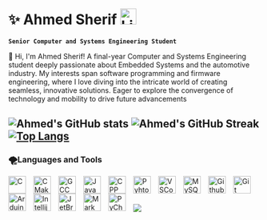 # ✨ Ahmed Sherif  <a href="https://www.linkedin.com/in/ahmedsherif003"><img width="32px" alt="LinkedIn" title="LinkedIn" src="https://upload.wikimedia.org/wikipedia/commons/c/ca/LinkedIn_logo_initials.png"/></a>
**` Senior Computer and Systems Engineering Student  `**

👋 Hi, I'm Ahmed Sherif! A final-year Computer and Systems Engineering student deeply passionate about Embedded Systems and the automotive industry. My interests span software programming and firmware engineering, where I love diving into the intricate world of creating seamless, innovative solutions. Eager to explore the convergence of technology and mobility to drive future advancements


![Ahmed's GitHub stats](https://github-readme-stats.vercel.app/api?username=ahmedSherif-eng&show_icons=true&theme=transparent)
![Ahmed's GitHub Streak](https://github-readme-streak-stats.herokuapp.com/?user=ahmedSherif-eng&theme=transparent)
[![Top Langs](https://github-readme-stats.vercel.app/api/top-langs/?username=ahmedSherif-eng)](https://github.com/anuraghazra/github-readme-stats&layout=compact)
--- 


### 🌪Languages and Tools


<img align="left" alt="C" width="35px" style="padding-right:12px;" src="https://cdn.jsdelivr.net/gh/devicons/devicon/icons/c/c-original.svg"/>
<img align="left" alt="CMake" width="35px" style="padding-right:12px;" src="https://cdn.jsdelivr.net/gh/devicons/devicon/icons/cmake/cmake-original.svg"/>
<img align="left" alt="GCC" width="35px" style="padding-right:12px;" src="https://cdn.jsdelivr.net/gh/devicons/devicon/icons/gcc/gcc-original.svg"/>
<img align="left" alt="Java" width="35px" style="padding-right:12px;" src="https://cdn.jsdelivr.net/gh/devicons/devicon/icons/java/java-original.svg"/>
<img align="left" alt="CPP" width="35px" style="padding-right:12px;" src="https://cdn.jsdelivr.net/gh/devicons/devicon/icons/cplusplus/cplusplus-original.svg"/>
<img align="left" alt="Pyhton" width="35px" style="padding-right:12px;" src="https://cdn.jsdelivr.net/gh/devicons/devicon/icons/python/python-original.svg"/>
<img align="left" alt="VSCode" width="35px" style="padding-right:12px;" src="https://cdn.jsdelivr.net/gh/devicons/devicon/icons/vscode/vscode-original.svg"/>
<img align="left" alt="MySQL" width="35px" style="padding-right:12px;" src="https://cdn.jsdelivr.net/gh/devicons/devicon/icons/mysql/mysql-original.svg"/>
<img align="left" alt="Github" width="35px" style="padding-right:12px;" src="https://cdn.jsdelivr.net/gh/devicons/devicon/icons/github/github-original.svg"/>
<img align="left" alt="Git" width="35px" style="padding-right:10px;" src="https://cdn.jsdelivr.net/gh/devicons/devicon/icons/git/git-original.svg"/>
<img align="left" alt="Arduino" width="35px" style="padding-right:12px;" src="https://cdn.jsdelivr.net/gh/devicons/devicon/icons/arduino/arduino-original.svg"/>
<img align="left" alt="Intellij" width="35px" style="padding-right:12px;" src="https://cdn.jsdelivr.net/gh/devicons/devicon/icons/intellij/intellij-original.svg"/>
<img align="left" alt="JetBrains" width="35px" style="padding-right:12px;" src="https://cdn.jsdelivr.net/gh/devicons/devicon/icons/jetbrains/jetbrains-original.svg"/>
<img align="left" alt="MarkDown" width="35px" style="padding-right:12px;" src="https://cdn.jsdelivr.net/gh/devicons/devicon/icons/markdown/markdown-original.svg"/>
<img align="left" alt="PyCharm" width="35px" style="padding-right:12px;" src="https://cdn.jsdelivr.net/gh/devicons/devicon/icons/pycharm/pycharm-original.svg"/>  
<br>

#

![](https://komarev.com/ghpvc/?username=ahmedSherif-eng&base=1000&style=plastic)   




